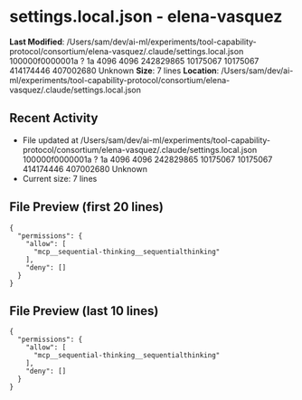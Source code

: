 # settings.local.json - elena-vasquez

**Last Modified**: /Users/sam/dev/ai-ml/experiments/tool-capability-protocol/consortium/elena-vasquez/.claude/settings.local.json 100000f0000001a ? 1a 4096 4096 242829865 10175067 10175067 414174446 407002680
Unknown
**Size**: 7 lines
**Location**: /Users/sam/dev/ai-ml/experiments/tool-capability-protocol/consortium/elena-vasquez/.claude/settings.local.json

## Recent Activity
- File updated at /Users/sam/dev/ai-ml/experiments/tool-capability-protocol/consortium/elena-vasquez/.claude/settings.local.json 100000f0000001a ? 1a 4096 4096 242829865 10175067 10175067 414174446 407002680
Unknown
- Current size: 7 lines

## File Preview (first 20 lines)
```
{
  "permissions": {
    "allow": [
      "mcp__sequential-thinking__sequentialthinking"
    ],
    "deny": []
  }
}
```

## File Preview (last 10 lines)
```
{
  "permissions": {
    "allow": [
      "mcp__sequential-thinking__sequentialthinking"
    ],
    "deny": []
  }
}
```
